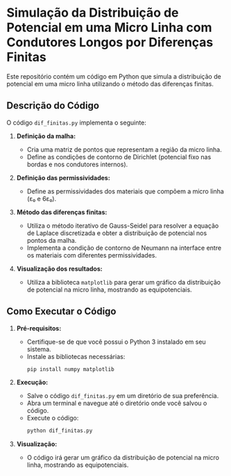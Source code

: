 # Simulação da Distribuição de Potencial em uma Micro Linha com Condutores Longos por Diferenças Finitas

Este repositório contém um código em Python que simula a distribuição de potencial em uma micro linha utilizando o método das diferenças finitas. 

## Descrição do Código

O código `dif_finitas.py` implementa o seguinte:

1. **Definição da malha:**
   - Cria uma matriz de pontos que representam a região da micro linha.
   - Define as condições de contorno de Dirichlet (potencial fixo nas bordas e nos condutores internos).

2. **Definição das permissividades:**
   - Define as permissividades dos materiais que compõem a micro linha (ε₀ e 6ε₀).

3. **Método das diferenças finitas:**
   - Utiliza o método iterativo de Gauss-Seidel para resolver a equação de Laplace discretizada e obter a distribuição de potencial nos pontos da malha.
   - Implementa a condição de contorno de Neumann na interface entre os materiais com diferentes permissividades.

4. **Visualização dos resultados:**
   - Utiliza a biblioteca `matplotlib` para gerar um gráfico da distribuição de potencial na micro linha, mostrando as equipotenciais.

## Como Executar o Código

1. **Pré-requisitos:**
   - Certifique-se de que você possui o Python 3 instalado em seu sistema.
   - Instale as bibliotecas necessárias:
     ```bash
     pip install numpy matplotlib
     ```

2. **Execução:**
   - Salve o código `dif_finitas.py` em um diretório de sua preferência.
   - Abra um terminal e navegue até o diretório onde você salvou o código.
   - Execute o código:
     ```bash
     python dif_finitas.py
     ```

3. **Visualização:**
   - O código irá gerar um gráfico da distribuição de potencial na micro linha, mostrando as equipotenciais.
